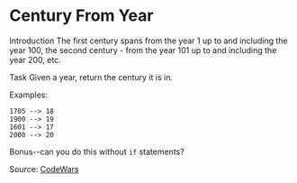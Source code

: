 # Century From Year

Introduction
The first century spans from the year 1 up to and including the year 100, the second century - from the year 101 up to and including the year 200, etc.

Task
Given a year, return the century it is in.

Examples:
```
1705 --> 18
1900 --> 19
1601 --> 17
2000 --> 20
```

Bonus--can you do this without `if` statements?

Source: [CodeWars](https://www.codewars.com/kata/5a3fe3dde1ce0e8ed6000097)